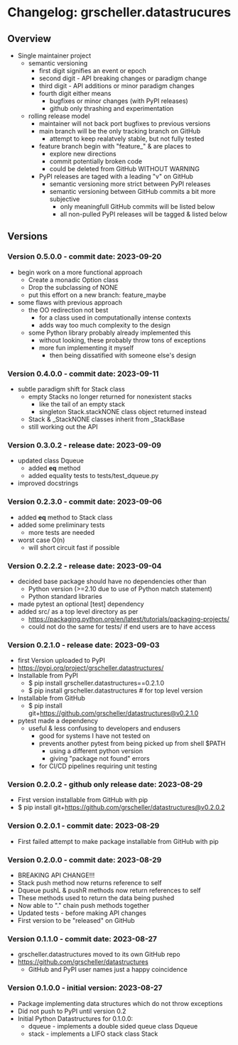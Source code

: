 # Changelog: grscheller.datastrucures

## Overview

* Single maintainer project
  * semantic versioning
    * first digit signifies an event or epoch
    * second digit - API breaking changes or paradigm change
    * third digit - API additions or minor paradigm changes
    * fourth digit either means
      * bugfixes or minor changes (with PyPI releases)
      * github only thrashing and experimentation
  * rolling release model
    * maintainer will not back port bugfixes to previous versions
    * main branch will be the only tracking branch on GitHub
      * attempt to keep realatvely stable, but not fully tested
    * feature branch begin with "feature_" & are places to
      * explore new directions
      * commit potentially broken code
      * could be deleted from GitHub WITHOUT WARNING
    * PyPI releases are taged with a leading "v" on GitHub
      * semantic versioning more strict between PyPI releases
      * semantic versioning between GitHub commits a bit more subjective
        * only meaningfull GitHub commits will be listed below
        * all non-pulled PyPI releases will be tagged & listed below

## Versions

### Version 0.5.0.0 - commit date: 2023-09-20
* begin work on a more functional approach
  * Create a monadic Option class
  * Drop the subclassing of NONE
  * put this effort on a new branch: feature_maybe
* some flaws with previous approach
  * the OO redirection not best
    * for a class used in computationally intense contexts
    * adds way too much complexity to the design
  * some Python library probably already implemented this
    * without looking, these probably throw tons of exceptions
    * more fun implementing it myself
      * then being dissatified with someone else's design

### Version 0.4.0.0 - commit date: 2023-09-11
* subtle paradigm shift for Stack class
  * empty Stacks no longer returned for nonexistent stacks
    * like the tail of an empty stack
    * singleton Stack.stackNONE class object returned instead
  * Stack & _StackNONE classes inherit from _StackBase
  * still working out the API

### Version 0.3.0.2 - release date: 2023-09-09
* updated class Dqueue
  * added __eq__ method
  * added equality tests to tests/test_dqueue.py
* improved docstrings

### Version 0.2.3.0 - commit date: 2023-09-06

* added __eq__ method to Stack class
* added some preliminary tests
  * more tests are needed
* worst case O(n)
  * will short circuit fast if possible

### Version 0.2.2.2 - release date: 2023-09-04

* decided base package should have no dependencies other than
  * Python version (>=2.10 due to use of Python match statement)
  * Python standard libraries
* made pytest an optional \[test\] dependency
* added src/ as a top level directory as per
  * https://packaging.python.org/en/latest/tutorials/packaging-projects/
  * could not do the same for tests/ if end users are to have access

### Version 0.2.1.0 - release date: 2023-09-03

* first Version uploaded to PyPI
* https://pypi.org/project/grscheller.datastructures/
* Installable from PyPI
  * $ pip install grscheller.datastructures==0.2.1.0
  * $ pip install grscheller.datastructures # for top level version
* Installable from GitHub
  * $ pip install git+https://github.com/grscheller/datastructures@v0.2.1.0
* pytest made a dependency
  * useful & less confusing to developers and endusers
    * good for systems I have not tested on
    * prevents another pytest from being picked up from shell $PATH
      * using a different python version
      * giving "package not found" errors
    * for CI/CD pipelines requiring unit testing

### Version 0.2.0.2 - github only release date: 2023-08-29

* First version installable from GitHub with pip
* $ pip install git+https://github.com/grscheller/datastructures@v0.2.0.2

### Version 0.2.0.1 - commit date: 2023-08-29

* First failed attempt to make package installable from GitHub with pip

### Version 0.2.0.0 - commit date: 2023-08-29

* BREAKING API CHANGE!!!
* Stack push method now returns reference to self
* Dqueue pushL & pushR methods now return references to self
* These methods used to return the data being pushed
* Now able to "." chain push methods together
* Updated tests - before making API changes
* First version to be "released" on GitHub

### Version 0.1.1.0 - commit date: 2023-08-27

* grscheller.datastructures moved to its own GitHub repo
* https://github.com/grscheller/datastructures
  * GitHub and PyPI user names just a happy coincidence

### Version 0.1.0.0 - initial version: 2023-08-27

* Package implementing data structures which do not throw exceptions
* Did not push to PyPI until version 0.2
* Initial Python Datastructures for 0.1.0.0:
  * dqueue - implements a double sided queue class Dqueue
  * stack - implements a LIFO stack class Stack
